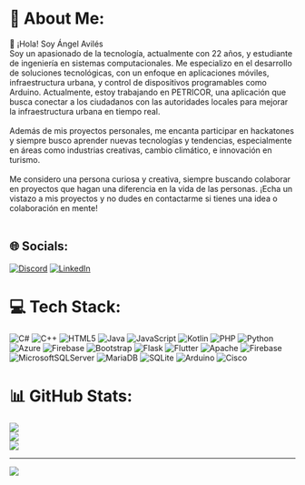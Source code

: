 # 💫 About Me:
👋 ¡Hola! Soy Ángel Avilés<br>Soy un apasionado de la tecnología, actualmente con 22 años, y estudiante de ingeniería en sistemas computacionales. Me especializo en el desarrollo de soluciones tecnológicas, con un enfoque en aplicaciones móviles, infraestructura urbana, y control de dispositivos programables como Arduino. Actualmente, estoy trabajando en PETRICOR, una aplicación que busca conectar a los ciudadanos con las autoridades locales para mejorar la infraestructura urbana en tiempo real.<br><br>Además de mis proyectos personales, me encanta participar en hackatones y siempre busco aprender nuevas tecnologías y tendencias, especialmente en áreas como industrias creativas, cambio climático, e innovación en turismo.<br><br>Me considero una persona curiosa y creativa, siempre buscando colaborar en proyectos que hagan una diferencia en la vida de las personas. ¡Echa un vistazo a mis proyectos y no dudes en contactarme si tienes una idea o colaboración en mente!<br><br>


## 🌐 Socials:
[![Discord](https://img.shields.io/badge/Discord-%237289DA.svg?logo=discord&logoColor=white)](https://discord.gg/vali_sama) [![LinkedIn](https://img.shields.io/badge/LinkedIn-%230077B5.svg?logo=linkedin&logoColor=white)](https://www.linkedin.com/in/angel-aviles-a81024210/) 

# 💻 Tech Stack:
![C#](https://img.shields.io/badge/c%23-%23239120.svg?style=for-the-badge&logo=csharp&logoColor=white) ![C++](https://img.shields.io/badge/c++-%2300599C.svg?style=for-the-badge&logo=c%2B%2B&logoColor=white) ![HTML5](https://img.shields.io/badge/html5-%23E34F26.svg?style=for-the-badge&logo=html5&logoColor=white) ![Java](https://img.shields.io/badge/java-%23ED8B00.svg?style=for-the-badge&logo=openjdk&logoColor=white) ![JavaScript](https://img.shields.io/badge/javascript-%23323330.svg?style=for-the-badge&logo=javascript&logoColor=%23F7DF1E) ![Kotlin](https://img.shields.io/badge/kotlin-%237F52FF.svg?style=for-the-badge&logo=kotlin&logoColor=white) ![PHP](https://img.shields.io/badge/php-%23777BB4.svg?style=for-the-badge&logo=php&logoColor=white) ![Python](https://img.shields.io/badge/python-3670A0?style=for-the-badge&logo=python&logoColor=ffdd54) ![Azure](https://img.shields.io/badge/azure-%230072C6.svg?style=for-the-badge&logo=microsoftazure&logoColor=white) ![Firebase](https://img.shields.io/badge/firebase-%23039BE5.svg?style=for-the-badge&logo=firebase) ![Bootstrap](https://img.shields.io/badge/bootstrap-%238511FA.svg?style=for-the-badge&logo=bootstrap&logoColor=white) ![Flask](https://img.shields.io/badge/flask-%23000.svg?style=for-the-badge&logo=flask&logoColor=white) ![Flutter](https://img.shields.io/badge/Flutter-%2302569B.svg?style=for-the-badge&logo=Flutter&logoColor=white) ![Apache](https://img.shields.io/badge/apache-%23D42029.svg?style=for-the-badge&logo=apache&logoColor=white) ![Firebase](https://img.shields.io/badge/firebase-a08021?style=for-the-badge&logo=firebase&logoColor=ffcd34) ![MicrosoftSQLServer](https://img.shields.io/badge/Microsoft%20SQL%20Server-CC2927?style=for-the-badge&logo=microsoft%20sql%20server&logoColor=white) ![MariaDB](https://img.shields.io/badge/MariaDB-003545?style=for-the-badge&logo=mariadb&logoColor=white) ![SQLite](https://img.shields.io/badge/sqlite-%2307405e.svg?style=for-the-badge&logo=sqlite&logoColor=white) ![Arduino](https://img.shields.io/badge/-Arduino-00979D?style=for-the-badge&logo=Arduino&logoColor=white) ![Cisco](https://img.shields.io/badge/cisco-%23049fd9.svg?style=for-the-badge&logo=cisco&logoColor=black)
# 📊 GitHub Stats:
![](https://github-readme-stats.vercel.app/api?username=xXValiSamaXx&theme=synthwave&hide_border=false&include_all_commits=true&count_private=true)<br/>
![](https://github-readme-streak-stats.herokuapp.com/?user=xXValiSamaXx&theme=synthwave&hide_border=false)<br/>
![](https://github-readme-stats.vercel.app/api/top-langs/?username=xXValiSamaXx&theme=synthwave&hide_border=false&include_all_commits=true&count_private=true&layout=compact)

---
[![](https://visitcount.itsvg.in/api?id=xXValiSamaXx&icon=0&color=0)](https://visitcount.itsvg.in)

<!-- Proudly created with GPRM ( https://gprm.itsvg.in ) -->
